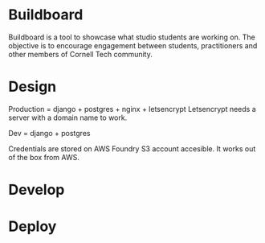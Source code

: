 # Buildboard

Buildboard is a tool to showcase what studio students are working on. The objective is to encourage engagement between students, practitioners and other members of Cornell Tech community.  

# Design

Production = django + postgres + nginx + letsencrypt
Letsencrypt needs a server with a domain name to work.

Dev = django + postgres

Credentials are stored on AWS Foundry S3 account accesible. It works out of the box from AWS.



# Develop


# Deploy

